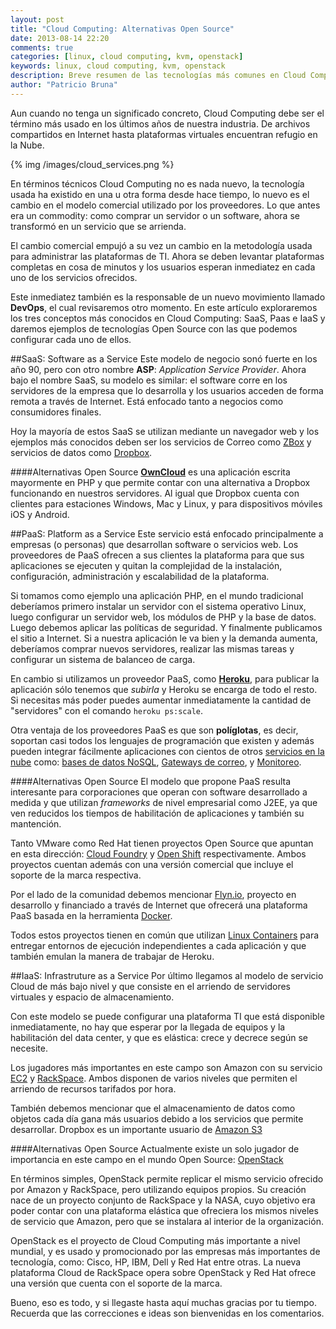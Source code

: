 ```yaml
---
layout: post
title: "Cloud Computing: Alternativas Open Source"
date: 2013-08-14 22:20
comments: true
categories: [linux, cloud computing, kvm, openstack]
keywords: linux, cloud computing, kvm, openstack
description: Breve resumen de las tecnologías más comunes en Cloud Computing y algunos ejemplos de productos Open Source disponibles para crear nubes.
author: "Patricio Bruna"
---
```

Aun cuando no tenga un significado concreto, Cloud Computing debe ser el término más usado en los últimos años de nuestra industria. De archivos compartidos en Internet hasta plataformas virtuales encuentran refugio en la Nube.

{% img /images/cloud_services.png %}

En términos técnicos Cloud Computing no es nada nuevo, la tecnología usada ha existido en una u otra forma desde hace tiempo, lo nuevo es el cambio en el modelo comercial utilizado por los proveedores. Lo que antes era un commodity: como comprar un servidor o un software, ahora se transformó en un servicio que se arrienda.

El cambio comercial empujó a su vez un cambio en la metodología usada para administrar las plataformas de TI. Ahora se deben levantar plataformas completas en cosa de minutos y los usuarios esperan inmediatez en cada uno de los servicios ofrecidos.

Este inmediatez también es la responsable de un nuevo movimiento llamado **DevOps**, el cual revisaremos otro momento. En este artículo exploraremos los tres conceptos más conocidos en Cloud Computing: SaaS, Paas e IaaS y daremos ejemplos de tecnologías Open Source con las que podemos configurar cada uno de ellos.

<!-- more -->

##SaaS: Software as a Service
Este modelo de negocio sonó fuerte en los año 90, pero con otro nombre **ASP**: _Application Service Provider_. Ahora bajo el nombre SaaS, su modelo es similar: el software corre en los servidores de la empresa que lo desarrolla y los usuarios acceden de forma remota a través de Internet. Está enfocado tanto a negocios como consumidores finales.

Hoy la mayoría de estos SaaS se utilizan mediante un navegador web y los ejemplos más conocidos deben ser los servicios de Correo como [ZBox](http://www.zbox.cl) y servicios de datos como [Dropbox](http://www.dropbox.com).

####Alternativas Open Source
**[OwnCloud](http://www.owncloud.com/)** es una aplicación escrita mayormente en PHP y que permite contar con una alternativa a Dropbox funcionando en nuestros servidores. Al igual que Dropbox cuenta con clientes para estaciones Windows, Mac y Linux, y para dispositivos móviles iOS y Android.


##PaaS: Platform as a Service
Este servicio está enfocado principalmente a empresas (o personas) que desarrollan software o servicios web. Los proveedores de PaaS ofrecen a sus clientes la plataforma para que sus aplicaciones se ejecuten y quitan la complejidad de la instalación, configuración, administración y escalabilidad de la plataforma.

Si tomamos como ejemplo una aplicación PHP, en el mundo tradicional deberíamos primero instalar un servidor con el sistema operativo Linux, luego configurar un servidor web, los módulos de PHP y la base de datos. Luego debemos aplicar las políticas de seguridad. Y finalmente publicamos el sitio a Internet. Si a nuestra aplicación le va bien y la demanda aumenta, deberíamos comprar nuevos servidores, realizar las mismas tareas y configurar un sistema de balanceo de carga.

En cambio si utilizamos un proveedor PaaS, como **[Heroku](http://www.heroku.com/)**, para publicar la aplicación sólo tenemos que _subirla_ y Heroku se encarga de todo el resto. Si necesitas más poder puedes aumentar inmediatamente la cantidad de "servidores" con el comando ```heroku ps:scale```.

Otra ventaja de los proveedores PaaS es que son **políglotas**, es decir, soportan casi todos los lenguajes de programación que existen y además pueden integrar fácilmente aplicaciones con cientos de otros [servicios en la nube](https://addons.heroku.com/) como: [bases de datos NoSQL](https://mongolab.com/), [Gateways de correo](http://sendgrid.com/), y [Monitoreo](http://www.newrelic.com/).

####Alternativas Open Source
El modelo que propone PaaS resulta interesante para corporaciones que operan con software desarrollado a medida y que utilizan _frameworks_ de nivel empresarial como J2EE, ya que ven reducidos los tiempos de habilitación de aplicaciones y también su mantención.

Tanto VMware como Red Hat tienen proyectos Open Source que apuntan en esta dirección: [Cloud Foundry](http://www.cloudfoundry.com) y [Open Shift](https://www.openshift.com/) respectivamente. Ambos proyectos cuentan además con una versión comercial que incluye el soporte de la marca respectiva.

Por el lado de la comunidad debemos mencionar [Flyn.io](https://flynn.io/), proyecto en desarrollo y financiado a través de Internet que ofrecerá una plataforma PaaS basada en la herramienta [Docker](https://www.docker.io/).

Todos estos proyectos tienen en común que utilizan [Linux Containers](http://lxc.sourceforge.net/) para entregar entornos de ejecución independientes a cada aplicación y que también emulan la manera de trabajar de Heroku.


##IaaS: Infrastruture as a Service
Por último llegamos al modelo de servicio Cloud de más bajo nivel y que consiste en el arriendo de servidores virtuales y espacio de almacenamiento.

Con este modelo se puede configurar una plataforma TI que está disponible inmediatamente, no hay que esperar por la llegada de equipos y la habilitación del data center, y que es elástica: crece y decrece según se necesite.

Los jugadores más importantes en este campo son Amazon con su servicio [EC2](http://aws.amazon.com/es/ec2/) y [RackSpace](http://www.rackspace.com/cloud/servers/). Ambos disponen de varios niveles que permiten el arriendo de recursos tarifados por hora.

También debemos mencionar que el almacenamiento de datos como objetos cada día gana más usuarios debido a los servicios que permite desarrollar. Dropbox es un importante usuario de [Amazon S3](http://aws.amazon.com/es/s3/)


####Alternativas Open Source
Actualmente existe un solo jugador de importancia en este campo en el mundo Open Source: [OpenStack](http://www.openstack.org/)

En términos simples, OpenStack permite replicar el mismo servicio ofrecido por Amazon y RackSpace, pero utilizando equipos propios. Su creación nace de un proyecto conjunto de RackSpace y la NASA, cuyo objetivo era poder contar con una plataforma elástica que ofreciera los mismos niveles de servicio que Amazon, pero que se instalara al interior de la organización.

OpenStack es el proyecto de Cloud Computing más importante a nivel mundial, y es usado y promocionado por las empresas más importantes de tecnología, como: Cisco, HP, IBM, Dell y Red Hat entre otras. La nueva plataforma Cloud de RackSpace opera sobre OpenStack y Red Hat ofrece una versión que cuenta con el soporte de la marca.


Bueno, eso es todo, y si llegaste hasta aquí muchas gracias por tu tiempo. Recuerda que las correcciones e ideas son bienvenidas en los comentarios.